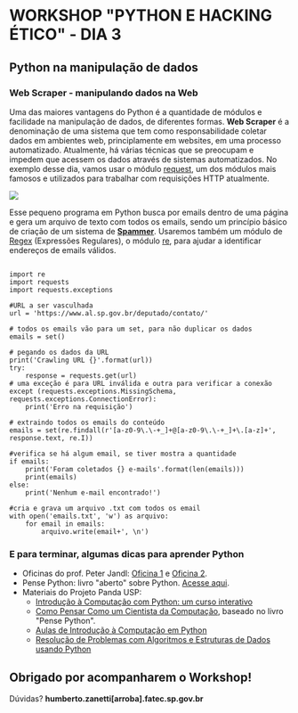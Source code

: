 # WORKSHOP "PYTHON E HACKING ÉTICO" - DIA 3

## Python na manipulação de dados


### Web Scraper - manipulando dados na Web

Uma das maiores vantagens do Python é a quantidade de módulos e facilidade na manipulação de dados, de diferentes formas. **Web Scraper** é a denominação de uma sistema que tem como responsabilidade coletar dados em ambientes web, principlamente em websites, em uma processo automatizado. Atualmente, há várias técnicas que se preocupam e impedem que acessem os dados através de sistemas automatizados.
No exemplo desse dia, vamos usar o módulo [request](https://docs.python-requests.org/en/latest/), um dos módulos mais famosos e utilizados para trabalhar com requisições HTTP atualmente.

![](https://docs.python-requests.org/en/latest/_static/requests-sidebar.png)

Esse pequeno programa em Python busca por emails dentro de uma página e gera um arquivo de texto com todos os emails, sendo um princípio básico de criação de um sistema de [**Spammer**](https://pt.wikipedia.org/wiki/Spam). Usaremos também um módulo de [Regex](https://medium.com/pyladiesbh/regex-b%C3%A1sico-em-python-31dcb7fac046) (Expressões Regulares), o módulo [re](https://docs.python.org/3/library/re.html), para ajudar a identificar endereços de emails válidos.

```{r}

import re
import requests
import requests.exceptions

#URL a ser vasculhada
url = 'https://www.al.sp.gov.br/deputado/contato/'

# todos os emails vão para um set, para não duplicar os dados
emails = set()

# pegando os dados da URL
print('Crawling URL {}'.format(url))
try:
    response = requests.get(url)
# uma exceção é para URL inválida e outra para verificar a conexão
except (requests.exceptions.MissingSchema, requests.exceptions.ConnectionError):
    print('Erro na requisição')

# extraindo todos os emails do conteúdo
emails = set(re.findall(r'[a-z0-9\.\-+_]+@[a-z0-9\.\-+_]+\.[a-z]+', response.text, re.I))

#verifica se há algum email, se tiver mostra a quantidade
if emails:
    print('Foram coletados {} e-mails'.format(len(emails)))
    print(emails)
else:
    print('Nenhum e-mail encontrado!')

#cria e grava um arquivo .txt com todos os email
with open('emails.txt', 'w') as arquivo:
    for email in emails:
        arquivo.write(email+', \n')

```

### E para terminar, algumas dicas para aprender Python

+ Oficinas do prof. Peter Jandl: [Oficina 1](https://github.com/pjandl/opy1) e [Oficina 2](https://github.com/pjandl/opy2).
+ Pense Python: livro "aberto" sobre Python. [Acesse aqui](https://penseallen.github.io/PensePython2e/).
+ Materiais do Projeto Panda USP:
  + [Introdução à Computação com Python: um curso interativo](https://panda.ime.usp.br/panda/static/cc110/index.html) 
  + [Como Pensar Como um Cientista da Computação](https://panda.ime.usp.br/panda/static/pensepy/index.html), baseado no livro "Pense Python".
  + [Aulas de Introdução à Computação em Python](https://panda.ime.usp.br/panda/static/aulasPython/index.html)
  + [Resolução de Problemas com Algoritmos e  Estruturas de Dados usando Python](https://panda.ime.usp.br/panda/static/pythonds_pt/index.html)


## Obrigado por acompanharem o Workshop!
Dúvidas? **humberto.zanetti[arroba].fatec.sp.gov.br**